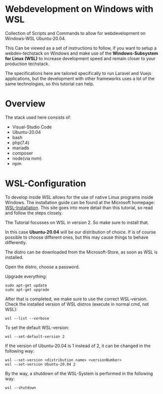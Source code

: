 # Webdevelopment on Windows with WSL

Collection of Scripts and Commands to allow for webdevelopment on Windows-WSL Ubuntu-20.04.

This Can be viewed as a set of instructions to follow, if you want to setup a webdev-techstack on Windows and make use of the **Windows-Subsystem for Linux (WSL)** to increase development speed and remain closer to your production techstack.

The specifications here are tailored specifically to run Laravel and Vuejs applications, but the development with other frameworks uses a lot of the same technologies, so this tutorial can help.

# Overview

The stack used here consists of:

-   Visual-Studio Code
-   Ubuntu-20.04
-   bash
-   php(7.4)
-   mariadb
-   composer
-   node(via nvm)
-   npm

# WSL-Configuration

To develop inside WSL allows for the use of native Linux programs inside Windows.
The installation guide can be found at the Microsoft homepage: [WSL-Installation](https://docs.microsoft.com/de-de/windows/wsl/install-win10).
This site goes into more detail than this tutorial, so read and follow the steps closely.

The Tutorial focusses on WSL in version 2. So make sure to install that.

In this case **Ubuntu-20.04** will be our distribution of choice. If is of course possible to choose different ones, but this may cause things to behave differently.

The distro can be downloaded from the Microsoft-Store, as soon as WSL is installed.

Open the distro, choose a password.

Upgrade everything:

```console
sudo apt-get update
sudo apt-get upgrade
```

After that is completed, we make sure to use the correct WSL-version.
Check the installed version of WSL distros (execute in normal cmd, not WSL):

```console
wsl --list --verbose
```

To set the default WSL-version:

```console
wsl --set-default-version 2
```

If the version of Ubuntu-20.04 is 1 instead of 2, it can be changed in the following way:

```console
wsl --set-version <distribution name> <versionNumber>
wsl --set-version Ubuntu-20.04 2
```

By the way, a shutdown of the WSL-System is performed in the following way:

```console
wsl --shutdown
```
